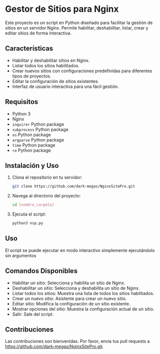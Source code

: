 # Gestor de Sitios para Nginx

Este proyecto es un script en Python diseñado para facilitar la gestión de sitios en un servidor Nginx. Permite habilitar, deshabilitar, listar, crear y editar sitios de forma interactiva.

## Características

- Habilitar y deshabilitar sitios en Nginx.
- Listar todos los sitios habilitados.
- Crear nuevos sitios con configuraciones predefinidas para diferentes tipos de proyectos.
- Editar la configuración de sitios existentes.
- Interfaz de usuario interactiva para una fácil gestión.

## Requisitos

- Python 3
- Nginx
- `inquirer` Python package
- `subprocess` Python package
- `os` Python package
- `argparse` Python package
- `time` Python package
- `re` Python package

## Instalación y Uso

1. Clona el repositorio en tu servidor:
   ```bash
   git clone https://github.com/dark-megas/NginxSitePro.git
2. Navega al directorio del proyecto:
    ```bash
    cd [nombre_carpeta]
3. Ejecuta el script:
    ```bash
    python3 nsp.py
## Uso
El script se puede ejecutar en modo interactivo simplemente ejecutándolo sin argumentos

## Comandos Disponibles

- Habilitar un sitio: Selecciona y habilita un sitio de Nginx.
- Deshabilitar un sitio: Selecciona y deshabilita un sitio de Nginx.
- Listar todos los sitios: Muestra una lista de todos los sitios habilitados.
- Crear un nuevo sitio: Asistente para crear un nuevo sitio.
- Editar sitio: Modifica la configuración de un sitio existente.
- Mostrar opciones del sitio: Muestra la configuración actual de un sitio.
- Salir: Sale del script.

## Contribuciones
Las contribuciones son bienvenidas. Por favor, envía tus pull requests a https://github.com/dark-megas/NginxSitePro.git.
